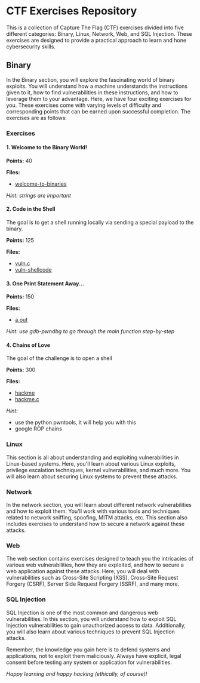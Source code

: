 # CTF Exercises Repository

This is a collection of Capture The Flag (CTF) exercises divided into five different categories: Binary, Linux, Network, Web, and SQL Injection. These exercises are designed to provide a practical approach to learn and hone cybersecurity skills.

## Binary 

In the Binary section, you will explore the fascinating world of binary exploits. You will understand how a machine understands the instructions given to it, how to find vulnerabilities in these instructions, and how to leverage them to your advantage.  Here, we have four exciting exercises for you. These exercises come with varying levels of difficulty and corresponding points that can be earned upon successful completion. The exercises are as follows:

### Exercises

#### 1. Welcome to the Binary World!

**Points:** 40

**Files:** 
- [welcome-to-binaries](CTF/welcome-to-binaries)

_Hint: strings are important_

#### 2. Code in the Shell

The goal is to get a shell running locally via sending a special payload to the binary.

**Points:** 125

**Files:** 
- [vuln.c](CTF/vuln.c)
- [vuln-shellcode](CTF/vuln-shellcode)

#### 3. One Print Statement Away...

**Points:** 150

**Files:** 
- [a.out](CTF/a.out)

_Hint: use gdb-pwndbg to go through the main function step-by-step_

#### 4. Chains of Love

The goal of the challenge is to open a shell

**Points:** 300

**Files:** 
- [hackme](CTF/hackme)
- [hackme.c](CTF/hackme.c)

_Hint:_

- use the python pwntools, it will help you with this
- google ROP chains













### Linux

This section is all about understanding and exploiting vulnerabilities in Linux-based systems. Here, you'll learn about various Linux exploits, privilege escalation techniques, kernel vulnerabilities, and much more. You will also learn about securing Linux systems to prevent these attacks.

### Network 

In the network section, you will learn about different network vulnerabilities and how to exploit them. You'll work with various tools and techniques related to network sniffing, spoofing, MITM attacks, etc. This section also includes exercises to understand how to secure a network against these attacks.

### Web 

The web section contains exercises designed to teach you the intricacies of various web vulnerabilities, how they are exploited, and how to secure a web application against these attacks. Here, you will deal with vulnerabilities such as Cross-Site Scripting (XSS), Cross-Site Request Forgery (CSRF), Server Side Request Forgery (SSRF), and many more.

### SQL Injection

SQL Injection is one of the most common and dangerous web vulnerabilities. In this section, you will understand how to exploit SQL Injection vulnerabilities to gain unauthorized access to data. Additionally, you will also learn about various techniques to prevent SQL Injection attacks.

Remember, the knowledge you gain here is to defend systems and applications, not to exploit them maliciously. Always have explicit, legal consent before testing any system or application for vulnerabilities.

_Happy learning and happy hacking (ethically, of course)!_
